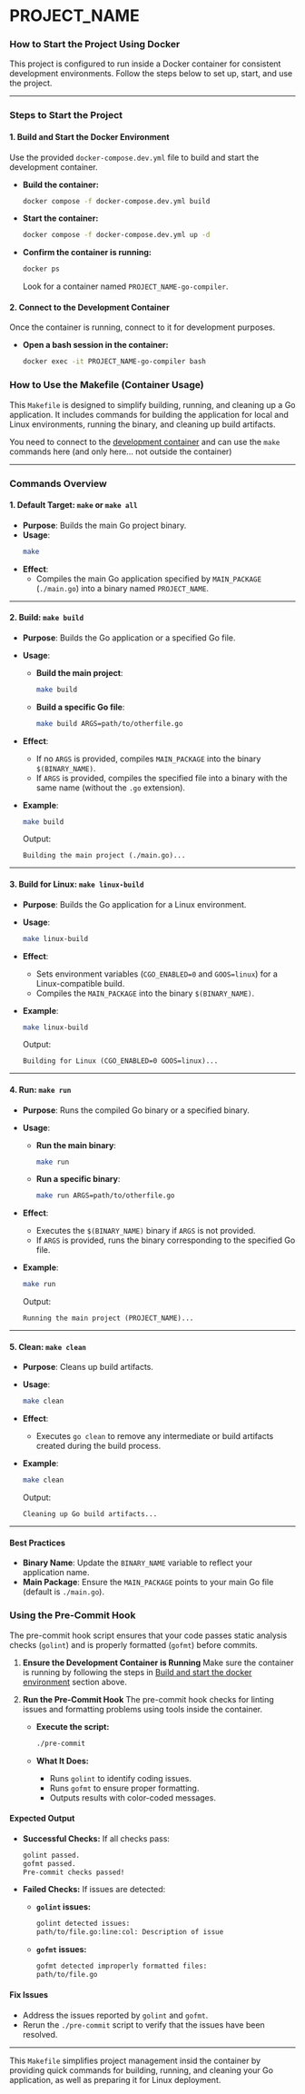 # PROJECT_NAME
### **How to Start the Project Using Docker**

This project is configured to run inside a Docker container for consistent development environments. Follow the steps below to set up, start, and use the project.

---

### **Steps to Start the Project**

#### **1. Build and Start the Docker Environment**
Use the provided `docker-compose.dev.yml` file to build and start the development container.

- **Build the container:**
  ```bash
  docker compose -f docker-compose.dev.yml build
  ```

- **Start the container:**
  ```bash
  docker compose -f docker-compose.dev.yml up -d
  ```

- **Confirm the container is running:**
  ```bash
  docker ps
  ```
  Look for a container named `PROJECT_NAME-go-compiler`.

#### **2. Connect to the Development Container**
Once the container is running, connect to it for development purposes.

- **Open a bash session in the container:**
  ```bash
  docker exec -it PROJECT_NAME-go-compiler bash
  ```

### **How to Use the Makefile (Container Usage)**

This `Makefile` is designed to simplify building, running, and cleaning up a Go application. It includes commands for building the application for local and Linux environments, running the binary, and cleaning up build artifacts.

You need to connect to the [development container](#2-connect-to-the-development-container) and can use the `make` commands here (and only here... not outside the container)

---

### **Commands Overview**

#### **1. Default Target: `make` or `make all`**
- **Purpose**: Builds the main Go project binary.
- **Usage**:
  ```bash
  make
  ```
- **Effect**:
  - Compiles the main Go application specified by `MAIN_PACKAGE` (`./main.go`) into a binary named `PROJECT_NAME`.

---

#### **2. Build: `make build`**
- **Purpose**: Builds the Go application or a specified Go file.
- **Usage**:
  - **Build the main project**:
    ```bash
    make build
    ```
  - **Build a specific Go file**:
    ```bash
    make build ARGS=path/to/otherfile.go
    ```
- **Effect**:
  - If no `ARGS` is provided, compiles `MAIN_PACKAGE` into the binary `$(BINARY_NAME)`.
  - If `ARGS` is provided, compiles the specified file into a binary with the same name (without the `.go` extension).

- **Example**:
  ```bash
  make build
  ```
  Output:
  ```
  Building the main project (./main.go)...
  ```

---

#### **3. Build for Linux: `make linux-build`**
- **Purpose**: Builds the Go application for a Linux environment.
- **Usage**:
  ```bash
  make linux-build
  ```
- **Effect**:
  - Sets environment variables (`CGO_ENABLED=0` and `GOOS=linux`) for a Linux-compatible build.
  - Compiles the `MAIN_PACKAGE` into the binary `$(BINARY_NAME)`.

- **Example**:
  ```bash
  make linux-build
  ```
  Output:
  ```
  Building for Linux (CGO_ENABLED=0 GOOS=linux)...
  ```

---

#### **4. Run: `make run`**
- **Purpose**: Runs the compiled Go binary or a specified binary.
- **Usage**:
  - **Run the main binary**:
    ```bash
    make run
    ```
  - **Run a specific binary**:
    ```bash
    make run ARGS=path/to/otherfile.go
    ```
- **Effect**:
  - Executes the `$(BINARY_NAME)` binary if `ARGS` is not provided.
  - If `ARGS` is provided, runs the binary corresponding to the specified Go file.

- **Example**:
  ```bash
  make run
  ```
  Output:
  ```
  Running the main project (PROJECT_NAME)...
  ```

---

#### **5. Clean: `make clean`**
- **Purpose**: Cleans up build artifacts.
- **Usage**:
  ```bash
  make clean
  ```
- **Effect**:
  - Executes `go clean` to remove any intermediate or build artifacts created during the build process.

- **Example**:
  ```bash
  make clean
  ```
  Output:
  ```
  Cleaning up Go build artifacts...
  ```

---

#### **Best Practices**
- **Binary Name**: Update the `BINARY_NAME` variable to reflect your application name.
- **Main Package**: Ensure the `MAIN_PACKAGE` points to your main Go file (default is `./main.go`).

### **Using the Pre-Commit Hook**

The pre-commit hook script ensures that your code passes static analysis checks (`golint`) and is properly formatted (`gofmt`) before commits. 

1. **Ensure the Development Container is Running**
   Make sure the container is running by following the steps in [Build and start the docker environment](#1-build-and-start-the-docker-environment) section above.

2. **Run the Pre-Commit Hook**
   The pre-commit hook checks for linting issues and formatting problems using tools inside the container.

   - **Execute the script:**
     ```bash
     ./pre-commit
     ```

   - **What It Does:**
     - Runs `golint` to identify coding issues.
     - Runs `gofmt` to ensure proper formatting.
     - Outputs results with color-coded messages.

#### **Expected Output**
- **Successful Checks:**
  If all checks pass:
  ```bash
  golint passed.
  gofmt passed.
  Pre-commit checks passed!
  ```

- **Failed Checks:**
  If issues are detected:
  - **`golint` issues:**
    ```bash
    golint detected issues:
    path/to/file.go:line:col: Description of issue
    ```
  - **`gofmt` issues:**
    ```bash
    gofmt detected improperly formatted files:
    path/to/file.go
    ```

#### **Fix Issues**
- Address the issues reported by `golint` and `gofmt`.
- Rerun the `./pre-commit` script to verify that the issues have been resolved.

---

This `Makefile` simplifies project management insid the container by providing quick commands for building, running, and cleaning your Go application, as well as preparing it for Linux deployment.